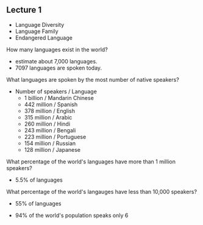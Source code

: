 ## Lecture 1

- Language Diversity
- Language Family
- Endangered Language



How many languages exist in the world?

- estimate about 7,000 languages.
- 7097 languages are spoken today.



What languages are spoken by the most number of native speakers?

- Number of speakers / Language
  - 1 billion / Mandarin Chinese
  - 442 million / Spanish
  - 378 million / English
  - 315 million / Arabic
  - 260 million / Hindi
  - 243 million / Bengali
  - 223 million / Portuguese
  - 154 million / Russian
  - 128 million / Japanese

What percentage of the world's languages have more than 1 million speakers?

- 5.5% of languages

What percentage of the world's langauges have less than 10,000 speakers?

- 55% of languages

- 94% of the world's population speaks only 6



